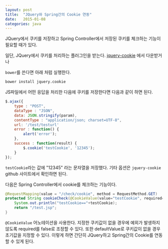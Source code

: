 ```yaml
---
layout: post
title:  "JQuery와 Spring간의 Cookie 연동"
date:   2015-01-08
categories: java
---
```


JQuery에서 쿠키를 저장하고 Spring Controller에서 저장된 쿠키를 체크하는 기능이 필요할 때가 있다.  

일단, JQuery에서 쿠키를 처리하는 플러그인을 받는다.
[jquery-cookie](https://github.com/carhartl/jquery-cookie) 에서 다운받거나


`bower`를 쓴다면 아래 처럼 실행한다.

```bash
bower install jquery.cookie
```

JS파일에서 어떤 응답을 처리한 다음에 쿠키를 저장한다면 다음과 같이 하면 된다.

```javascript
$.ajax({
    type : "POST",
    dataType : "JSON",
    data: JSON.stringify(param),
    contentType : "application/json; charset=UTF-8",
    url: '/test/testurl'
    error : function() {
        alert('error');
    },
    success : function(result) {
        $.cookie('testCookie', '12345');       
    }
});
```

`testCookie`라는 값에 "12345" 라는 문자열을 저장했다. 기타 옵션은 `jquery-cookie` github 사이트에서 확인하면 된다.  

다음은 Spring Controller에서 cookie를 체크하는 기능이다.

```java
@RequestMapping(value = "/check/cookie", method = RequestMethod.GET)
protected String cookieCheck(@CookieValue(value="testCookie", required=false, defaultValue="") String testCookie) {            
    System.out.println("testCookie=="+testCookie);
    return "/test.jsp";
}
```

`@CookieValue` 어노테이션을 사용한다.
지정한 쿠키값이 없을 경우에 예외가 발생하지 않도록  required를 false로 조정할 수 있다.
또한 defaultValue로 쿠키값이 없을 경우 초기값을 지정할 수 있다.
이렇게 하면 간단히 JQuery하고 Spring간의 Cookie를 연동할 수 있게 된다.
